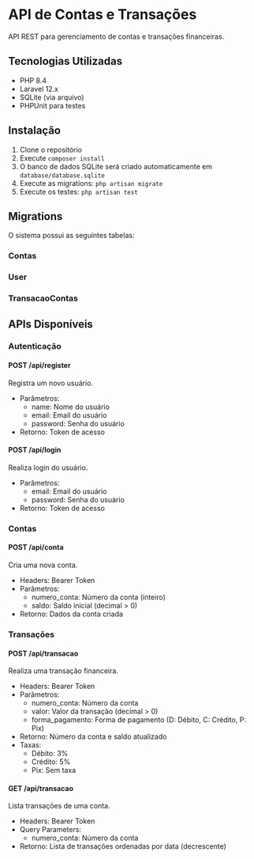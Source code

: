 # API de Contas e Transações

API REST para gerenciamento de contas e transações financeiras.

## Tecnologias Utilizadas

- PHP 8.4
- Laravel 12.x 
- SQLite (via arquivo)
- PHPUnit para testes

## Instalação

1. Clone o repositório
2. Execute `composer install`
3. O banco de dados SQLite será criado automaticamente em `database/database.sqlite`
4. Execute as migrations: `php artisan migrate`
5. Execute os testes: `php artisan test`

## Migrations

O sistema possui as seguintes tabelas:

### Contas
### User
### TransacaoContas
## APIs Disponíveis

### Autenticação

#### POST /api/register
Registra um novo usuário.
- Parâmetros:
  - name: Nome do usuário
  - email: Email do usuário
  - password: Senha do usuário
- Retorno: Token de acesso

#### POST /api/login  
Realiza login do usuário.
- Parâmetros:
  - email: Email do usuário
  - password: Senha do usuário
- Retorno: Token de acesso

### Contas

#### POST /api/conta
Cria uma nova conta.
- Headers: Bearer Token
- Parâmetros:
  - numero_conta: Número da conta (inteiro)
  - saldo: Saldo inicial (decimal > 0)
- Retorno: Dados da conta criada

### Transações

#### POST /api/transacao
Realiza uma transação financeira.
- Headers: Bearer Token
- Parâmetros:
  - numero_conta: Número da conta
  - valor: Valor da transação (decimal > 0)
  - forma_pagamento: Forma de pagamento (D: Débito, C: Crédito, P: Pix)
- Retorno: Número da conta e saldo atualizado
- Taxas:
  - Débito: 3%
  - Crédito: 5%
  - Pix: Sem taxa

#### GET /api/transacao
Lista transações de uma conta.
- Headers: Bearer Token
- Query Parameters:
  - numero_conta: Número da conta
- Retorno: Lista de transações ordenadas por data (decrescente)
